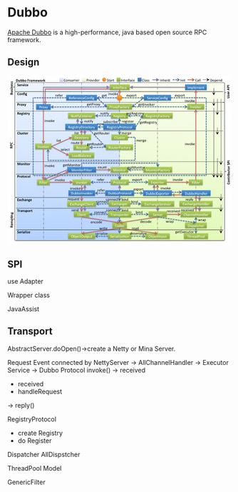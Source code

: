 # Dubbo

[Apache Dubbo](http://dubbo.apache.org/) is a high-performance, java based open source RPC framework.

## Design

![Dubbo Framework](https://github.com/Robinpig/Note/raw/master/images/Dubbo/Dubbo-framework.png)



## SPI

use Adapter

Wrapper class

JavaAssist

## Transport
AbstractServer.doOpen()->create a Netty or Mina Server.

Request Event connected by NettyServer -> AllChannelHandler -> Executor Service 
-> Dubbo Protocol invoke() -> received

- received
- handleRequest

-> reply()

RegistryProtocol

- create Registry
- do Register

Dispatcher
AllDispstcher

ThreadPool Model

GenericFilter

